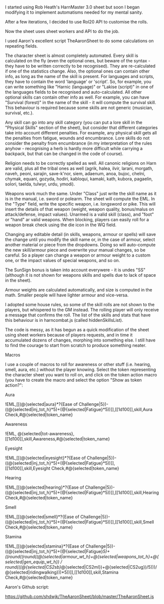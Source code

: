 I started using Rob Heath's HarnMaster 3.0 sheet but soon I began modifying it to implement automatisms needed for my mental sanity.

After a few iterations, I decided to use Rol20 API to customise the rolls.

Now the sheet uses sheet workers and API to do the job.

I used Aaron's excellent script TheAaronSheet to do some calculations on repeating fields.

The character sheet is almost completely automated. Every skill is calculated on the fly (even the optional ones, but beware of the syntax - they have to be written correctly to be recognised). They are re-calculated if one of the statistics change. Also, the optional ones can contain other info, as long as the name of the skill is present.
For languages and scripts, they have to contain the word 'language' or 'script'.
So, for example, you can write something like "Harnic (language)" or "Lakise (script)" in one of the languages fields to be recognised and auto-calculated.
All other optional skills can contain other info as well. For example, you can have "Survival (forest)" in the name of the skill - it will compute the survival skill. This behaviour is required because some skills are not generic (musician, survival, etc.).

Any skill can go into any skill category (you can put a lore skill in the "Physical Skills" section of the sheet), but consider that different categories take into account different penalties. For example, any physical skill gets all the penalties from fatigue, wounds and encumbrance. Lore skills do not consider the penalty from encumbrance (in my interpretation of the rules anyhow - recognising a herb is hardly more difficult while carrying a backpack, but that can be changed in the code of course).

Religion needs to be correctly spelled as well. All canonic religions on Harn are valid, plus all the tribal ones as well (agrik, halea, ilvir, larani, morgath, naveh, peoni, sarajin, save-k'nor, siem, adaenum, anoa, bujoc, chelni, chymak, equani, gozyda, hodiri, kabloqui, kamaki, kath, kubora, pagaelin, solori, taelda, tulwyr, urdu, ymodi).

Weapons work much the same. Under "Class" just write the skill name as it is in the manual, i.e. sword or polearm. The sheet will compute the EML. In the "Type" field, write the specific weapon, i.e. longsword or pike. This will insert the details of that weapon (weight, weapon quality, bonus/malus on attack/defense, impact values). Unarmed is a valid skill (class), and "foot" or "hand" ar valid weapons. When blocking, players can easily roll for a weapon break check using the die icon in the WQ field.

Changing any editable detail (in skills, weapons, armour or spells) will save the change until you modify the skill name or, in the case of armour, select another material or piece from the dropdowns. Doing so will auto-compute the new skill/armour piece and overwrite your manual changes, so be careful. So a player can change a weapon or armour weight to a custom one, or the impact values of special weapons, and so on.

The SunSign bonus is taken into account everywere - it is undes "SS" (although it is not shown for weapons skills and spells due to lack of space in the sheet).

Armour weights are calculated automatically, and size is computed in the math. Smaller people will have lighter armour and vice-versa.

I adopted some house rules, so some of the skill rolls are not shown to the players, but whispered to the GM instead. The rolling player will only receive a message that confirms the roll. The list of the skills and stats that have this behaviour is in harncombat.js (called hiddenSkillsList).

The code is messy, as it has begun as a quick modification of the sheet using sheet workers because of players requests, and in time it accumulated dozens of changes, morphing into something else. I still have to find the courage to start from scratch to produce something neater.

Macros

I use a couple of macros to roll for awareness or other stuff (i.e. hearing, smell, aura, etc.) without the player knowing. Select the token representing the character sheet you want to roll on, and click on the token action macro (you have to create the macro and select the option "Show as token action?":

Aura

!EML,[[(@{selected|aura}*?{Ease of Challenge|5})-((@{selected|inj_tot_h}*5)+(@{selected|Fatigue}*5))]],[[1d100]],skill,Aura Check,#@{selected|token_name}

Awareness

!EML, @{selected|tot-awareness},[[1d100]],skill,Awareness,#@{selected|token_name}

Eyesight

!EML,[[(@{selected|eyesight}*?{Ease of Challenge|5})-((@{selected|inj_tot_h}*5)+(@{selected|Fatigue}*5))]],[[1d100]],skill,Eyesight Check,#@{selected|token_name}

Hearing

!EML,[[(@{selected|hearing}*?{Ease of Challenge|5})-((@{selected|inj_tot_h}*5)+(@{selected|Fatigue}*5))]],[[1d100]],skill,Hearing Check,#@{selected|token_name}

Smell

!EML,[[(@{selected|smell}*?{Ease of Challenge|5})-((@{selected|inj_tot_h}*5)+(@{selected|Fatigue}*5))]],[[1d100]],skill,Smell Check,#@{selected|token_name}

Stamina

!EML,[[(@{selected|stamina}*?{Ease of Challenge|5})-((@{selected|inj_tot_h}*5)+(@{selected|Fatigue}*5)+((round((round((@{selected|armour_wt_h}+@{selected|weapons_tot_h}+@{selected|gen_equip_wt_h}) / round(((@{selected|CS2sb}*@{selected|CS2ml})+@{selected|CS2ug})/5)))/@{selected|ridingwalking}))*5))]],[[1d100]],skill,Stamina Check,#@{selected|token_name}



Aaron's Github script:

https://github.com/shdwjk/TheAaronSheet/blob/master/TheAaronSheet.js
